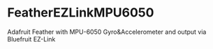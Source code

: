 # FeatherEZLinkMPU6050
Adafruit Feather with MPU-6050 Gyro&amp;Accelerometer and output via Bluefruit EZ-Link
